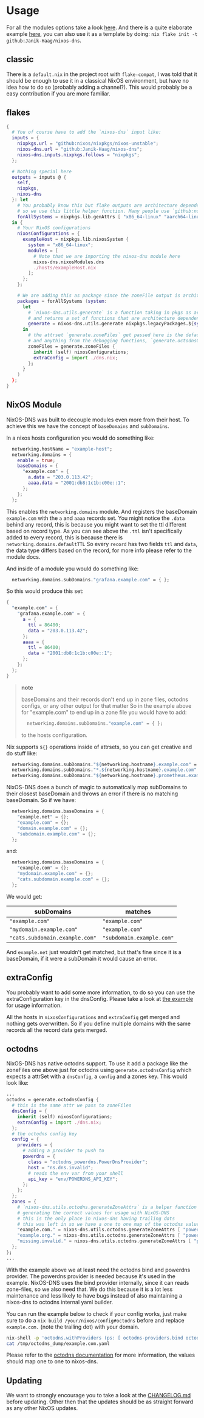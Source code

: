 # Usage
For all the modules options take a look [here](modules/index.md).
And there is a quite elaborate example [here](https://github.com/Janik-Haag/nixos-dns/tree/main/example), you can also use it as a template by doing: `nix flake init -t github:Janik-Haag/nixos-dns`.

## classic

There is a `default.nix` in the project root with `flake-compat`, I was told that it should be enough to use it in a classical NixOS environment, but have no idea how to do so (probably adding a channel?).
This would probably be a easy contribution if you are more familiar.

## flakes

```nix
{
  # You of course have to add the `nixos-dns` input like:
  inputs = {
    nixpkgs.url = "github:nixos/nixpkgs/nixos-unstable";
    nixos-dns.url = "github:Janik-Haag/nixos-dns";
    nixos-dns.inputs.nixpkgs.follows = "nixpkgs";
  };

  # Nothing special here
  outputs = inputs @ {
    self,
    nixpkgs,
    nixos-dns
  }: let
    # You probably know this but flake outputs are architecture dependent,
    # so we use this little helper function. Many people use `github:numtide/flake-utils` for that.
    forAllSystems = nixpkgs.lib.genAttrs [ "x86_64-linux" "aarch64-linux" ];
  in {
    # Your NixOS configurations
    nixosConfigurations = {
      exampleHost = nixpkgs.lib.nixosSystem {
        system = "x86_64-linux";
        modules = [
          # Note that we are importing the nixos-dns module here
          nixos-dns.nixosModules.dns
          ./hosts/exampleHost.nix
        ];
      };
    };

    # We are adding this as package since the zoneFile output is architecture dependent
    packages = forAllSystems (system:
      let
        # `nixos-dns.utils.generate` is a function taking in pkgs as argument
        # and returns a set of functions that are architecture dependent like writing zoneFiles
        generate = nixos-dns.utils.generate nixpkgs.legacyPackages.${system};
      in
        # the attrset `generate.zoneFiles` get passed here is the default interface for dnsConfigs with nixos-dns
        # and anything from the debugging functions, `generate.octodnsConfig` and zoneFiles uses it.
        zoneFiles = generate.zoneFiles {
          inherit (self) nixosConfigurations;
          extraConfig = import ./dns.nix;
        };
      }
    )
  };
}
```

## NixOS Module

NixOS-DNS was built to decouple modules even more from their host.
To achieve this we have the concept of `baseDomains` and `subDomains`.

In a nixos hosts configuration you would do something like:

```nix
  networking.hostName = "example-host";
  networking.domains = {
    enable = true;
    baseDomains = {
      "example.com" = {
        a.data = "203.0.113.42";
        aaaa.data = "2001:db8:1c1b:c00e::1";
      };
    };
  };
```

This enables the `networking.domains` module.
And registers the baseDomain `example.com` with the `a` and `aaaa` records set.
You might notice the `.data` behind any record, this is because you might want to set the ttl different based on record type.
As you can see above the `.ttl` isn't specifically added to every record, this is because there is `networking.domains.defaultTTL`
So every `record` has two fields `ttl` and `data`, the data type differs based on the record, for more info please refer to the module docs.

And inside of a module you would do something like:
```nix
  networking.domains.subDomains."grafana.example.com" = { };
```

So this would produce this set:
```nix
{
  "example.com" = {
    "grafana.example.com" = {
      a = {
        ttl = 86400;
        data = "203.0.113.42";
      };
      aaaa = {
        ttl = 86400;
        data = "2001:db8:1c1b:c00e::1";
      };
    };
  };
}
```

> **note**
>
> baseDomains and their records don't end up in zone files, octodns configs, or any other output for that matter
> So in the example above for "example.com" to end up in a zone file you would have to add:
> ```nix
>   networking.domains.subDomains."example.com" = { };
> ```
> to the hosts configuration.

Nix supports `${}` operations inside of attrsets, so you can get creative and do stuff like:
```nix
  networking.domains.subDomains."${networking.hostname}.example.com" = { };
  networking.domains.subDomains."*.${networking.hostname}.example.com" = { };
  networking.domains.subDomains."${networking.hostname}.prometheus.example.com" = { };
```

NixOS-DNS does a bunch of magic to automatically map subDomains to their closest baseDomain and throws an error if there is no matching baseDomain.
So if we have:
```nix
  networking.domains.baseDomains = {
    "example.net" = {};
    "example.com" = {};
    "domain.example.com" = {};
    "subdomain.example.com" = {};
  };
```
and:
```nix
  networking.domains.baseDomains = {
    "example.com" = {};
    "mydomain.example.com" = {};
    "cats.subdomain.example.com" = {};
  };
```

We would get:

| subDomains                     | matches                   |
| ------------------------------ | ------------------------- |
| `"example.com"`                | `"example.com"`           |
| `"mydomain.example.com"`       | `"example.com"`           |
| `"cats.subdomain.example.com"` | `"subdomain.example.com"` |

And `example.net` just wouldn't get matched, but that's fine since it is a baseDomain, if it were a subDomain it would cause an error.

## extraConfig

You probably want to add some more information, to do so you can use the extraConfiguration key in the dnsConfig.
Please take a look at [the example](https://github.com/Janik-Haag/nixos-dns/tree/main/example/dns.nix) for usage information.

All the hosts in `nixosConfigurations` and `extraConfig` get merged and nothing gets overwritten.
So if you define multiple domains with the same records all the record data gets merged.

## octodns

NixOS-DNS has native octodns support.
To use it add a package like the zoneFiles one above just for octodns using `generate.octodnsConfig` which expects a attrSet with a `dnsConfig`, a `config` and a zones key.
This would look like:

```nix
...
octodns = generate.octodnsConfig {
  # this is the same attr we pass to zoneFiles
  dnsConfig = {
    inherit (self) nixosConfigurations;
    extraConfig = import ./dns.nix;
  };
  # the octodns config key
  config = {
    providers = {
      # adding a provider to push to
      powerdns = {
        class = "octodns_powerdns.PowerDnsProvider";
        host = "ns.dns.invalid";
        # reads the env var from your shell
        api_key = "env/POWERDNS_API_KEY";
      };
    };
  };
  zones = {
    # `nixos-dns.utils.octodns.generateZoneAttrs` is a helper function
    # generating the correct values for usage with NixOS-DNS
    # this is the only place in nixos-dns having trailing dots
    # this was left in so we have a one to one map of the octodns values
    "example.com." = nixos-dns.utils.octodns.generateZoneAttrs [ "powerdns" ];
    "example.org." = nixos-dns.utils.octodns.generateZoneAttrs [ "powerdns" ];
    "missing.invalid." = nixos-dns.utils.octodns.generateZoneAttrs [ "powerdns" ];
  };
};
...
```

With the example above we at least need the octodns bind and powerdns provider.
The powerdns provider is needed because it's used in the example.
NixOS-DNS uses the bind provider internally, since it can reads zone-files, so we also need that.
We do this because it is a lot less maintenance and less likely to have bugs instead of also maintaining a nixos-dns to octodns internal yaml builder.

You can run the example below to check if your config works, just make sure to do a `nix build /your/nixos/config#octodns` before and replace `example.com.` (note the trailing dot) with your domain.
```bash
nix-shell -p 'octodns.withProviders (ps: [ octodns-providers.bind octodns-providers.powerdns ])' --run "POWERDNS_API_KEY="" octodns-dump --config-file=./result --output-dir=/tmp/octodns_dump example.com. config"
cat /tmp/octodns_dump/example.com.yaml
```

Please refer to the [octodns documentation](https://github.com/octodns/octodns#getting-started) for more information, the values should map one to one to nixos-dns.

## Updating

We want to strongly encourage you to take a look at the [CHANGELOG.md](https://github.com/Janik-Haag/nixos-dns/tree/main/CHANGELOG.md) before updating.
Other then that the updates should be as straight forward as any other NixOS updates.

